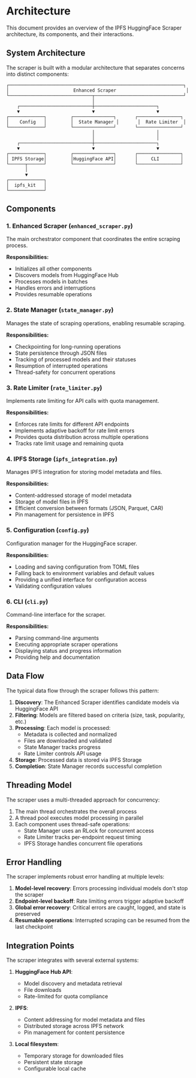 # Architecture

This document provides an overview of the IPFS HuggingFace Scraper architecture, its components, and their interactions.

## System Architecture

The scraper is built with a modular architecture that separates concerns into distinct components:

```
┌─────────────────────────────────────────────────────────────────┐
│                        Enhanced Scraper                          │
└───────────────────────────────┬─────────────────────────────────┘
                                │
    ┌───────────────────────────┼───────────────────────┐
    ▼                           ▼                       ▼
┌─────────────┐         ┌───────────────┐       ┌────────────────┐
│    Config   │         │  State Manager │       │  Rate Limiter  │
└─────────────┘         └───────────────┘       └────────────────┘
                                │                       │
                                │                       │
    ┌───────────────────────────┼───────────────────────┐
    ▼                           ▼                       ▼
┌─────────────┐         ┌───────────────┐       ┌────────────────┐
│ IPFS Storage│         │HuggingFace API│       │     CLI        │
└──────┬──────┘         └───────────────┘       └────────────────┘
       │
       ▼
┌─────────────┐
│  ipfs_kit   │
└─────────────┘
```

## Components

### 1. Enhanced Scraper (`enhanced_scraper.py`)

The main orchestrator component that coordinates the entire scraping process.

**Responsibilities:**
- Initializes all other components
- Discovers models from HuggingFace Hub
- Processes models in batches
- Handles errors and interruptions
- Provides resumable operations

### 2. State Manager (`state_manager.py`)

Manages the state of scraping operations, enabling resumable scraping.

**Responsibilities:**
- Checkpointing for long-running operations
- State persistence through JSON files
- Tracking of processed models and their statuses
- Resumption of interrupted operations
- Thread-safety for concurrent operations

### 3. Rate Limiter (`rate_limiter.py`)

Implements rate limiting for API calls with quota management.

**Responsibilities:**
- Enforces rate limits for different API endpoints
- Implements adaptive backoff for rate limit errors
- Provides quota distribution across multiple operations
- Tracks rate limit usage and remaining quota

### 4. IPFS Storage (`ipfs_integration.py`)

Manages IPFS integration for storing model metadata and files.

**Responsibilities:**
- Content-addressed storage of model metadata
- Storage of model files in IPFS
- Efficient conversion between formats (JSON, Parquet, CAR)
- Pin management for persistence in IPFS

### 5. Configuration (`config.py`)

Configuration manager for the HuggingFace scraper.

**Responsibilities:**
- Loading and saving configuration from TOML files
- Falling back to environment variables and default values
- Providing a unified interface for configuration access
- Validating configuration values

### 6. CLI (`cli.py`)

Command-line interface for the scraper.

**Responsibilities:**
- Parsing command-line arguments
- Executing appropriate scraper operations
- Displaying status and progress information
- Providing help and documentation

## Data Flow

The typical data flow through the scraper follows this pattern:

1. **Discovery**: The Enhanced Scraper identifies candidate models via HuggingFace API
2. **Filtering**: Models are filtered based on criteria (size, task, popularity, etc.)
3. **Processing**: Each model is processed:
   - Metadata is collected and normalized
   - Files are downloaded and validated
   - State Manager tracks progress
   - Rate Limiter controls API usage
4. **Storage**: Processed data is stored via IPFS Storage
5. **Completion**: State Manager records successful completion

## Threading Model

The scraper uses a multi-threaded approach for concurrency:

1. The main thread orchestrates the overall process
2. A thread pool executes model processing in parallel
3. Each component uses thread-safe operations:
   - State Manager uses an RLock for concurrent access
   - Rate Limiter tracks per-endpoint request timing
   - IPFS Storage handles concurrent file operations

## Error Handling

The scraper implements robust error handling at multiple levels:

1. **Model-level recovery**: Errors processing individual models don't stop the scraper
2. **Endpoint-level backoff**: Rate limiting errors trigger adaptive backoff
3. **Global error recovery**: Critical errors are caught, logged, and state is preserved
4. **Resumable operations**: Interrupted scraping can be resumed from the last checkpoint

## Integration Points

The scraper integrates with several external systems:

1. **HuggingFace Hub API**:
   - Model discovery and metadata retrieval
   - File downloads
   - Rate-limited for quota compliance

2. **IPFS**:
   - Content addressing for model metadata and files
   - Distributed storage across IPFS network
   - Pin management for content persistence

3. **Local filesystem**:
   - Temporary storage for downloaded files
   - Persistent state storage
   - Configurable local cache